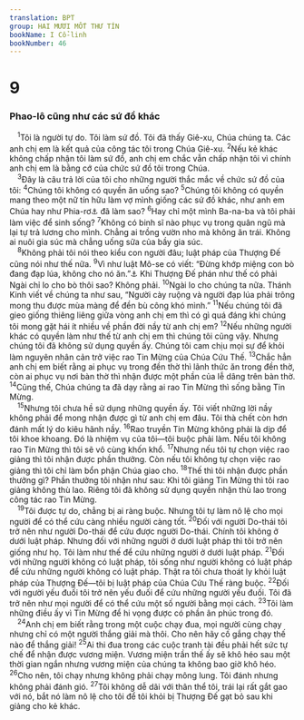 ```yaml
---
translation: BPT
group: HAI MƯƠI MỐT THƯ TÍN
bookName: I Cổ-linh 
bookNumber: 46
---
```


<div class="title"><h1>9</h1><h3>Phao-lô cũng như các sứ đồ khác</h3></div>
<span class="verse 1co_9_1"> <sup>1</sup>Tôi là người tự do. Tôi làm sứ đồ. Tôi đã thấy Giê-xu, Chúa chúng ta. Các anh chị em là kết quả của công tác tôi trong Chúa Giê-xu.</span>
<span class="verse 1co_9_2"><sup>2</sup>Nếu kẻ khác không chấp nhận tôi làm sứ đồ, anh chị em chắc vẫn chấp nhận tôi vì chính anh chị em là bằng cớ của chức sứ đồ tôi trong Chúa.<br/></span>
<span class="verse 1co_9_3"> <sup>3</sup>Đây là câu trả lời của tôi cho những người thắc mắc về chức sứ đồ của tôi:</span>
<span class="verse 1co_9_4"><sup>4</sup>Chúng tôi không có quyền ăn uống sao?</span>
<span class="verse 1co_9_5"><sup>5</sup>Chúng tôi không có quyền mang theo một nữ tín hữu làm vợ mình giống các sứ đồ khác, như anh em Chúa hay như Phia-rơ<a data-toggle="tooltip" data-placement="bottom" title="Nguyên bản ghi “Xê-pha,” là tên Phia-rơ trong tiếng A-ram. Ông là một trong 12 môn đệ của Chúa Giê-xu.">⚓</a> đã làm sao?</span>
<span class="verse 1co_9_6"><sup>6</sup>Hay chỉ một mình Ba-na-ba và tôi phải làm việc để sinh sống?</span>
<span class="verse 1co_9_7"><sup>7</sup>Không có binh sĩ nào phục vụ trong quân ngũ mà lại tự trả lương cho mình. Chẳng ai trồng vườn nho mà không ăn trái. Không ai nuôi gia súc mà chẳng uống sữa của bầy gia súc.<br/></span>
<span class="verse 1co_9_8"> <sup>8</sup>Không phải tôi nói theo kiểu con người đâu; luật pháp của Thượng Đế cũng nói như thế nữa.</span>
<span class="verse 1co_9_9"><sup>9</sup>Vì như luật Mô-se có viết: “Đừng khớp miệng con bò đang đạp lúa, không cho nó ăn.”<a data-toggle="tooltip" data-placement="bottom" title="Phục 25:4.">⚓</a> Khi Thượng Đế phán như thế có phải Ngài chỉ lo cho bò thôi sao? Không phải.</span>
<span class="verse 1co_9_10"><sup>10</sup>Ngài lo cho chúng ta nữa. Thánh Kinh viết về chúng ta như sau, “Người cày ruộng và người đạp lúa phải trông mong thu được mùa màng để đền bù công khó mình.”</span>
<span class="verse 1co_9_11"><sup>11</sup>Nếu chúng tôi đã gieo giống thiêng liêng giữa vòng anh chị em thì có gì quá đáng khi chúng tôi mong gặt hái ít nhiều về phần đời nầy từ anh chị em?</span>
<span class="verse 1co_9_12"><sup>12</sup>Nếu những người khác có quyền làm như thế từ anh chị em thì chúng tôi cũng vậy. Nhưng chúng tôi đã không sử dụng quyền ấy. Chúng tôi cam chịu mọi sự để khỏi làm nguyên nhân cản trở việc rao Tin Mừng của Chúa Cứu Thế.</span>
<span class="verse 1co_9_13"><sup>13</sup>Chắc hẳn anh chị em biết rằng ai phục vụ trong đền thờ thì lãnh thức ăn trong đền thờ, còn ai phục vụ nơi bàn thờ thì nhận được một phần của lễ dâng trên bàn thờ.</span>
<span class="verse 1co_9_14"><sup>14</sup>Cũng thế, Chúa chúng ta đã dạy rằng ai rao Tin Mừng thì sống bằng Tin Mừng.<br/></span>
<span class="verse 1co_9_15"> <sup>15</sup>Nhưng tôi chưa hề sử dụng những quyền ấy. Tôi viết những lời nầy không phải để mong nhận được gì từ anh chị em đâu. Tôi thà chết còn hơn đánh mất lý do kiêu hãnh nầy.</span>
<span class="verse 1co_9_16"><sup>16</sup>Rao truyền Tin Mừng không phải là dịp để tôi khoe khoang. Đó là nhiệm vụ của tôi—tôi buộc phải làm. Nếu tôi không rao Tin Mừng thì tôi sẽ vô cùng khốn khổ.</span>
<span class="verse 1co_9_17"><sup>17</sup>Nhưng nếu tôi tự chọn việc rao giảng thì tôi nhận được phần thưởng. Còn nếu tôi không tự chọn việc rao giảng thì tôi chỉ làm bổn phận Chúa giao cho.</span>
<span class="verse 1co_9_18"><sup>18</sup>Thế thì tôi nhận được phần thưởng gì? Phần thưởng tôi nhận như sau: Khi tôi giảng Tin Mừng thì tôi rao giảng không thù lao. Riêng tôi đã không sử dụng quyền nhận thù lao trong công tác rao Tin Mừng.<br/></span>
<span class="verse 1co_9_19"> <sup>19</sup>Tôi được tự do, chẳng bị ai ràng buộc. Nhưng tôi tự làm nô lệ cho mọi người để có thể cứu càng nhiều người càng tốt.</span>
<span class="verse 1co_9_20"><sup>20</sup>Đối với người Do-thái tôi trở nên như người Do-thái để cứu được người Do-thái. Chính tôi không ở dưới luật pháp. Nhưng đối với những người ở dưới luật pháp thì tôi trở nên giống như họ. Tôi làm như thế để cứu những người ở dưới luật pháp.</span>
<span class="verse 1co_9_21"><sup>21</sup>Đối với những người không có luật pháp, tôi sống như người không có luật pháp để cứu những người không có luật pháp. Thật ra tôi chưa thoát ly khỏi luật pháp của Thượng Đế—tôi bị luật pháp của Chúa Cứu Thế ràng buộc.</span>
<span class="verse 1co_9_22"><sup>22</sup>Đối với người yếu đuối tôi trở nên yếu đuối để cứu những người yếu đuối. Tôi đã trở nên như mọi người để có thể cứu một số người bằng mọi cách.</span>
<span class="verse 1co_9_23"><sup>23</sup>Tôi làm những điều ấy vì Tin Mừng để hi vọng được có phần ân phúc trong đó.<br/></span>
<span class="verse 1co_9_24"> <sup>24</sup>Anh chị em biết rằng trong một cuộc chạy đua, mọi người cùng chạy nhưng chỉ có một người thắng giải mà thôi. Cho nên hãy cố gắng chạy thế nào để thắng giải!</span>
<span class="verse 1co_9_25"><sup>25</sup>Ai thi đua trong các cuộc tranh tài đều phải hết sức tự chế để nhận được vương miện. Vương miện trần thế ấy sẽ khô héo sau một thời gian ngắn nhưng vương miện của chúng ta không bao giờ khô héo.</span>
<span class="verse 1co_9_26"><sup>26</sup>Cho nên, tôi chạy nhưng không phải chạy mông lung. Tôi đánh nhưng không phải đánh gió.</span>
<span class="verse 1co_9_27"><sup>27</sup>Tôi không dễ dãi với thân thể tôi, trái lại rất gắt gao với nó, bắt nó làm nô lệ cho tôi để tôi khỏi bị Thượng Đế gạt bỏ sau khi giảng cho kẻ khác.<br/></span>
